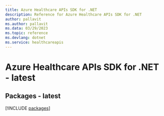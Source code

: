 ```yaml
---
title: Azure Healthcare APIs SDK for .NET
description: Reference for Azure Healthcare APIs SDK for .NET
author: pallavit
ms.author: pallavit
ms.data: 03/29/2023
ms.topic: reference
ms.devlang: dotnet
ms.service: healthcareapis
---
```

# Azure Healthcare APIs SDK for .NET - latest
## Packages - latest
[!INCLUDE [packages](healthcare-apis-index.md)]